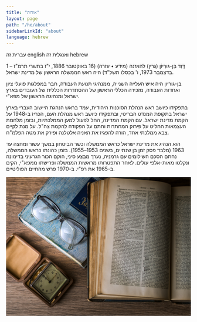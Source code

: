 ```yaml
---
title: "אודות"
layout: page
path: "/he/about"
sidebarLinkId: "about"
language: hebrew
---
```


עברית זה english ואנגלית זה hebrew

דָּוִד בֶּן-גּוּרִיּוֹן (גְּרין) להאזנה (מידע • עזרה) ‏(16 באוקטובר 1886, י"ז בתשרי תרמ"ז – 1 בדצמבר 1973, ו' בכסלו תשל"ד) היה ראש הממשלה הראשון של מדינת ישראל.

בן-גוריון היה איש העלייה השנייה, ממנהיגי תנועת העבודה, חבר במפלגות פועלי ציון ואחדות העבודה, מזכירה הכללי הראשון של ההסתדרות הכללית של העובדים בארץ ישראל ומנהיגה הראשון של מפא"י.

בתפקידו כיושב ראש הנהלת הסוכנות היהודית, עמד בראש הנהגת היישוב העברי בארץ ישראל בתקופת המנדט הבריטי, ובתפקידו כיושב ראש מנהלת העם, הכריז ב-1948 על הקמת מדינת ישראל. עם הקמת המדינה, החל לפעול למען הממלכתיות, ובזמן מלחמת העצמאות החליט על פירוק המחתרות וחתם על הפקודה להקמת צה"ל. על מנת לקיים צבא ממלכתי אחד, הורה להפגיז את האניה אלטלנה ופירק את מטה הפלמ"ח.

הוא הנהיג את מדינת ישראל כראש הממשלה וכשר הביטחון במשך עשור ומחצה עד 1963 (מלבד פסק זמן בן שנתיים, בשנים 1953–1955). בזמן כהונתו כראש הממשלה, נחתם הסכם השילומים עם גרמניה, נערך מבצע סיני, הוקם הכור הגרעיני בדימונה ונקלטו מאות-אלפי עולים. לאחר התפטרותו מראשות הממשלה ופרישתו ממפא"י, הקים ב-1965 את רפ"י. ב-1970 פרש מהחיים הפוליטיים.


![Donec eu libero sit amet quam egestas semper. Aenean ultricies mi vitae est. Mauris placerat eleifend leo. Quisque sit amet est et sapien ullamcorper pharetra. Vestibulum erat wisi, condimentum sed, commodo vitae, ornare sit amet, wisi.](./1.jpg)